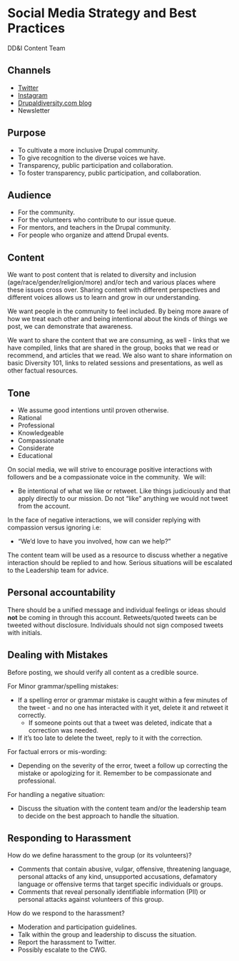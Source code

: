 # Social Media Strategy and Best Practices
DD&I Content Team

## Channels
- [Twitter](https://twitter.com/drupaldiversity, "Drupal Diversity Twitter")
- [Instagram](https://www.instagram.com/drupaldiversity/, "Drupal Diversity Instagram" )
- [Drupaldiversity.com blog](https://drupaldiversity.github.io/, "Drupal Diversity Blog")
- Newsletter 

## Purpose

- To cultivate a more inclusive Drupal community.
- To give recognition to the diverse voices we have.
- Transparency, public participation and collaboration.
- To foster transparency, public participation, and collaboration.

## Audience

- For the community.
- For the volunteers who contribute to our issue queue.
- For mentors, and teachers in the Drupal community.
- For people who organize and attend Drupal events.

## Content

We want to post content that is related to diversity and inclusion (age/race/gender/religion/more) and/or tech and various places where these issues cross over. Sharing content with different perspectives and different voices allows us to learn and grow in our understanding.

We want people in the community to feel included. By being more aware of how we treat each other and being intentional about the kinds of things we post, we can demonstrate that awareness.

We want to share the content that we are consuming, as well - links that we have compiled, links that are shared in the group, books that we read or recommend, and articles that we read. We also want to share information on basic Diversity 101, links to related sessions and presentations, as well as other factual resources.

## Tone

- We assume good intentions until proven otherwise.
- Rational
- Professional
- Knowledgeable
- Compassionate
- Considerate
- Educational

On social media, we will strive to encourage positive interactions with followers and be a compassionate voice in the community.
 We will:
- Be intentional of what we like or retweet.  Like things judiciously and that apply directly to our mission. Do not “like” anything we would not tweet from the account.

In the face of negative interactions, we will consider replying with compassion versus ignoring i.e:
  - “We’d love to have you involved, how can we help?”

The content team will be used as a resource to discuss whether a negative interaction should be replied to and how. Serious situations will be escalated to the Leadership team for advice.


## Personal accountability

There should be a unified message and individual feelings or ideas should **not** be coming in through this account. Retweets/quoted tweets can be tweeted without disclosure. Individuals should not sign composed tweets with initials.


## Dealing with Mistakes

Before posting, we should verify all content as a credible source.

For Minor grammar/spelling mistakes:
- If a spelling error or grammar mistake is caught within a few minutes of the tweet - and no one has interacted with it yet, delete it and retweet it correctly.
  - If someone points out that a tweet was deleted, indicate that a correction was needed.
- If it’s too late to delete the tweet, reply to it with the correction.

For factual errors or mis-wording:
- Depending on the severity of the error, tweet a follow up correcting the mistake or apologizing for it. Remember to be compassionate and professional.

For handling a negative situation:
- Discuss the situation with the content team and/or the leadership team to decide on the best approach to handle the situation.

## Responding to Harassment

How do we define harassment to the group (or its volunteers)?
- Comments that contain abusive, vulgar, offensive, threatening language, personal attacks of any kind, unsupported accusations, defamatory language or offensive terms that target specific individuals or groups.
- Comments that reveal personally identifiable information (PII) or personal attacks against volunteers of this group.

How do we respond to the harassment?
- Moderation and participation guidelines.
- Talk within the group and leadership to discuss the situation.
- Report the harassment to Twitter.
- Possibly escalate to the CWG.


